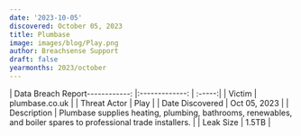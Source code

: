 ```yaml
---
date: '2023-10-05'
discovered: October 05, 2023
title: Plumbase
image: images/blog/Play.png
author: Breachsense Support
draft: false
yearmonths: 2023/october
---
```


| Data Breach Report------------:     |:-------------:    | :-----:|
| Victim      | plumbase.co.uk      | 
| Threat Actor      | Play      | 
| Date Discovered      | Oct 05, 2023      | 
| Description      | Plumbase supplies heating, plumbing, bathrooms, renewables, and boiler spares to professional trade installers.      | 
| Leak Size      | 1.5TB      | 

